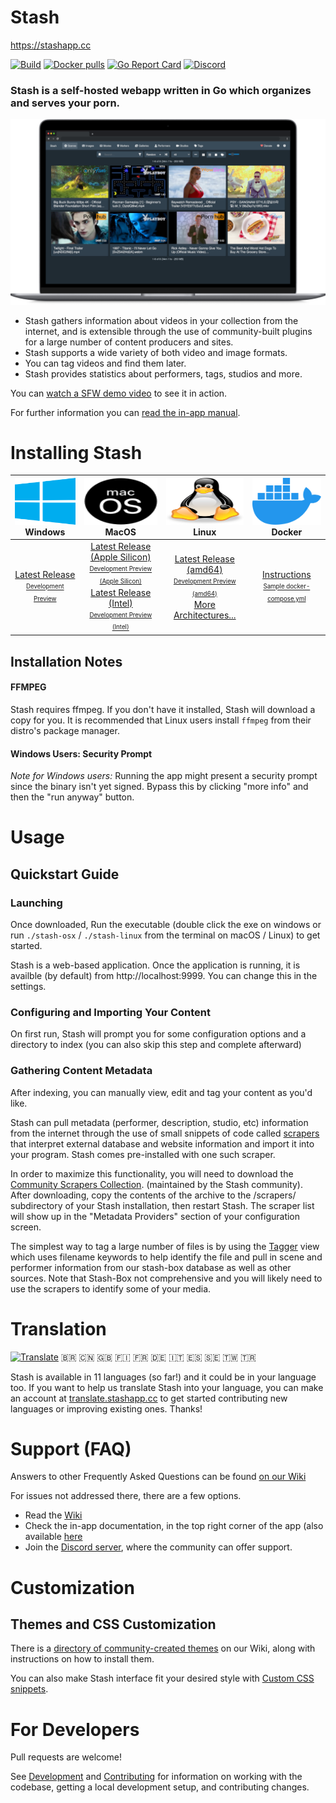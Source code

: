 # Stash
https://stashapp.cc

[![Build](https://github.com/stashapp/stash/actions/workflows/build.yml/badge.svg?branch=develop&event=push)](https://github.com/stashapp/stash/actions/workflows/build.yml)
[![Docker pulls](https://img.shields.io/docker/pulls/stashapp/stash.svg)](https://hub.docker.com/r/stashapp/Stash 'DockerHub')
[![Go Report Card](https://goreportcard.com/badge/github.com/stashapp/stash)](https://goreportcard.com/report/github.com/stashapp/stash)
[![Discord](https://img.shields.io/discord/559159668438728723.svg?logo=discord)](https://discord.gg/2TsNFKt)

### **Stash is a self-hosted webapp written in Go which organizes and serves your porn.**
![demo image](docs/readme_assets/demo_image.png)

* Stash gathers information about videos in your collection from the internet, and is extensible through the use of community-built plugins for a large number of content producers and sites.
* Stash supports a wide variety of both video and image formats.
* You can tag videos and find them later.
* Stash provides statistics about performers, tags, studios and more.

You can [watch a SFW demo video](https://vimeo.com/545323354) to see it in action.

For further information you can [read the in-app manual](ui/v2.5/src/docs/en).

# Installing Stash

<img src="docs/readme_assets/windows_logo.svg" width="100%" height="75"> Windows | <img src="docs/readme_assets/mac_logo.svg" width="100%" height="75"> MacOS| <img src="docs/readme_assets/linux_logo.svg" width="100%" height="75"> Linux | <img src="docs/readme_assets/docker_logo.svg" width="100%" height="75"> Docker
:---:|:---:|:---:|:---:
[Latest Release](https://github.com/stashapp/stash/releases/latest/download/stash-win.exe) <br /> <sup><sub>[Development Preview](https://github.com/stashapp/stash/releases/download/latest_develop/stash-win.exe)</sub></sup> | [Latest Release (Apple Silicon)](https://github.com/stashapp/stash/releases/latest/download/stash-osx-applesilicon) <br /> <sup><sub>[Development Preview (Apple Silicon)](https://github.com/stashapp/stash/releases/download/latest_develop/stash-osx-applesilicon)</sub></sup> <br>[Latest Release (Intel)](https://github.com/stashapp/stash/releases/latest/download/stash-osx) <br /> <sup><sub>[Development Preview (Intel)](https://github.com/stashapp/stash/releases/download/latest_develop/stash-osx)</sub></sup> | [Latest Release (amd64)](https://github.com/stashapp/stash/releases/latest/download/stash-linux) <br /> <sup><sub>[Development Preview (amd64)](https://github.com/stashapp/stash/releases/download/latest_develop/stash-linux)</sub></sup> <br /> [More Architectures...](https://github.com/stashapp/stash/releases/latest) | [Instructions](docker/production/README.md) <br /> <sup><sub> [Sample docker-compose.yml](docker/production/docker-compose.yml)</sub></sup>

## Installation Notes

#### FFMPEG
Stash requires ffmpeg. If you don't have it installed, Stash will download a copy for you. It is recommended that Linux users install `ffmpeg` from their distro's package manager.
#### Windows Users: Security Prompt
*Note for Windows users:* Running the app might present a security prompt since the binary isn't yet signed.  Bypass this by clicking "more info" and then the "run anyway" button.

# Usage

## Quickstart Guide
### Launching
Once downloaded, Run the executable (double click the exe on windows or run `./stash-osx` / `./stash-linux` from the terminal on macOS / Linux) to get started.

Stash is a web-based application.  Once the application is running, it is availble (by default) from http://localhost:9999.  You can change this in the settings.

### Configuring and Importing Your Content
On first run, Stash will prompt you for some configuration options and a directory to index (you can also skip this step and complete afterward)

### Gathering Content Metadata
After indexing, you can manually view, edit and tag your content as you'd like. 

Stash can pull metadata (performer, description, studio, etc) information from the internet through the use of small snippets of code called  [scrapers](https://github.com/stashapp/stash/tree/develop/ui/v2.5/src/docs/en/Scraping.md) that interpret external database and website information and import it into your program. Stash comes pre-installed with one such scraper.

In order to maximize this functionality, you will need to download the [Community Scrapers Collection](https://github.com/stashapp/CommunityScrapers). (maintained by the Stash community).  After downloading, copy the contents of the archive to the /scrapers/ subdirectory of your Stash installation, then restart Stash.  The scraper list will show up in the "Metadata Providers" section of your configuration screen.

The simplest way to tag a large number of files is by using the [Tagger](https://github.com/stashapp/stash/blob/develop/ui/v2.5/src/docs/en/Tagger.md) view which uses filename keywords to help identify the file and pull in scene and performer information from our stash-box database as well as other sources. Note that Stash-Box not comprehensive and you will likely need to use the scrapers to identify some of your media.

# Translation
[![Translate](https://translate.stashapp.cc/widgets/stash/-/stash-desktop-client/svg-badge.svg)](https://translate.stashapp.cc/engage/stash/)
🇧🇷 🇨🇳 🇬🇧 🇫🇮 🇫🇷 🇩🇪 🇮🇹 🇪🇸 🇸🇪 🇹🇼 🇹🇷

Stash is available in 11 languages (so far!) and it could be in your language too. If you want to help us translate Stash into your language, you can make an account at [translate.stashapp.cc](https://translate.stashapp.cc/projects/stash/stash-desktop-client/) to get started contributing new languages or improving existing ones. Thanks!

# Support (FAQ)

Answers to other Frequently Asked Questions can be found [on our Wiki](https://github.com/stashapp/stash/wiki/FAQ)

For issues not addressed there, there are a few options.

* Read the [Wiki](https://github.com/stashapp/stash/wiki)
* Check the in-app documentation, in the top right corner of the app (also available [here](https://github.com/stashapp/stash/tree/develop/ui/v2.5/src/docs/en)
* Join the [Discord server](https://discord.gg/2TsNFKt), where the community can offer support.

# Customization

## Themes and CSS Customization
There is a [directory of community-created themes](https://github.com/stashapp/stash/wiki/Themes) on our Wiki, along with instructions on how to install them.

You can also make Stash interface fit your desired style with [Custom CSS snippets](https://github.com/stashapp/stash/wiki/Custom-CSS-snippets).

# For Developers

Pull requests are welcome! 

See [Development](docs/DEVELOPMENT.md) and [Contributing](docs/CONTRIBUTING.md) for information on working with the codebase, getting a local development setup, and contributing changes.
